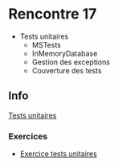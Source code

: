 # Rencontre 17

- Tests unitaires
    - MSTests
    - InMemoryDatabase
    - Gestion des exceptions
    - Couverture des tests

## Info

[Tests unitaires](/info/TestsUnitaires)

### Exercices

- [Exercice tests unitaires](/exercices/TestsUnitaires)
